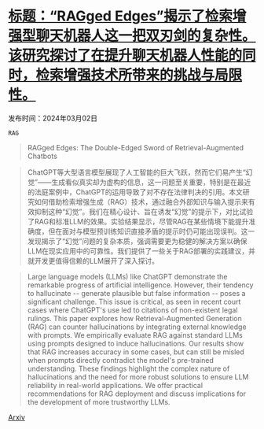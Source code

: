 # [标题：“RAGged Edges”揭示了检索增强型聊天机器人这一把双刃剑的复杂性。该研究探讨了在提升聊天机器人性能的同时，检索增强技术所带来的挑战与局限性。](https://arxiv.org/abs/2403.01193)

发布时间：2024年03月02日

`RAG`

> RAGged Edges: The Double-Edged Sword of Retrieval-Augmented Chatbots

> ChatGPT等大型语言模型展现了人工智能的巨大飞跃，然而它们易产生“幻觉”——生成看似真实却为虚构的信息，这一问题至关重要，特别是在最近的法庭案例中，ChatGPT的运用导致了对不存在法律判决的引用。本文研究如何借助检索增强生成（RAG）技术，通过融合外部知识与输入提示来有效抑制这种“幻觉”。我们在精心设计、旨在诱发“幻觉”的提示下，对比试验了RAG和标准LLM的效果。实验结果显示，尽管RAG在某些情境下能提升准确度，但在面对与模型预训练知识直接矛盾的提示时仍可能出现误判。这一发现揭示了“幻觉”问题的复杂本质，强调需要更为稳健的解决方案以确保LLM在现实应用中的可靠性。我们提供了一些关于RAG部署的实践建议，并就开发更值得信赖的LLM展开了深入探讨。

> Large language models (LLMs) like ChatGPT demonstrate the remarkable progress of artificial intelligence. However, their tendency to hallucinate -- generate plausible but false information -- poses a significant challenge. This issue is critical, as seen in recent court cases where ChatGPT's use led to citations of non-existent legal rulings. This paper explores how Retrieval-Augmented Generation (RAG) can counter hallucinations by integrating external knowledge with prompts. We empirically evaluate RAG against standard LLMs using prompts designed to induce hallucinations. Our results show that RAG increases accuracy in some cases, but can still be misled when prompts directly contradict the model's pre-trained understanding. These findings highlight the complex nature of hallucinations and the need for more robust solutions to ensure LLM reliability in real-world applications. We offer practical recommendations for RAG deployment and discuss implications for the development of more trustworthy LLMs.

[Arxiv](https://arxiv.org/abs/2403.01193)